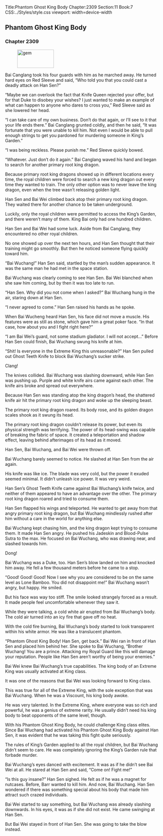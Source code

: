 Title:Phantom Ghost King Body 
Chapter:2309 
Section:11 
Book:7 
CSS:../Styles/style.css 
viewport: width=device-width
  
## Phantom Ghost King Body
### Chapter 2309
  
<figure>
	<img src="../Images/gem.gif" alt="gem" id="gem" width="120" height="60" />
</figure>
  

  
Bai Canglang took his four guards with him as he marched away. He turned hard eyes on Red Sleeve and said, “Who told you that you could cast a deadly attack on Han Sen?”

“Maybe we can overlook the fact that Knife Queen rejected your offer, but for that Duke to disobey your wishes? I just wanted to make an example of what can happen to anyone who dares to cross you,” Red Sleeve said as she lowered her head.

“I can take care of my own business. Don’t do that again, or I’ll see to it that your life ends there.” Bai Canglang grunted coldly, and then he said, “It was fortunate that you were unable to kill him. Not even I would be able to pull enough strings to get you pardoned for murdering someone in King’s Garden.”

“I was being reckless. Please punish me.” Red Sleeve quickly bowed.

“Whatever. Just don’t do it again.” Bai Canglang waved his hand and began to search for another primary root king dragon.

Because primary root king dragons showed up in different locations every time, the royal children were forced to search a new king dragon out every time they wanted to train. The only other option was to never leave the king dragon, even when the tree wasn’t releasing golden light.

Han Sen and Bai Wei climbed back atop their primary root king dragon. They waited there for another chance to be taken underground.

Luckily, only the royal children were permitted to access the King’s Garden, and there weren’t many of them. King Bai only had one hundred children.

Han Sen and Bai Wei had some luck. Aside from Bai Canglang, they encountered no other royal children.

No one showed up over the next ten hours, and Han Sen thought that their training might go smoothly. But then he noticed someone flying quickly toward him.

“Bai Wuchang!” Han Sen said, startled by the man’s sudden appearance. It was the same man he had met in the space station.

Bai Wuchang was clearly coming to see Han Sen. Bai Wei blanched when she saw him coming, but by then it was too late to run.

“Han Sen. Why did you not come when I asked?” Bai Wuchang hung in the air, staring down at Han Sen.

“I never agreed to come.” Han Sen raised his hands as he spoke.

When Bai Wucheng heard Han Sen, his face did not move a muscle. His features were as still as stone, which gave him a great poker face. “In that case, how about you and I fight right here?”

“I am Bai Wei’s guard, not some stadium gladiator. I will not accept…” Before Han Sen could finish, Bai Wuchang swung his knife at him.

“Shit! Is everyone in the Extreme King this unreasonable?” Han Sen pulled out Ghost Teeth Knife to block Bai Wuchang’s sucker strike.

Clang!

The knives collided. Bai Wuchang was slashing downward, while Han Sen was pushing up. Purple and white knife airs came against each other. The knife airs broke and spread out everywhere.

Because Han Sen was standing atop the king dragon’s head, the shattered knife air hit the primary root king dragon and woke up the sleeping beast.

The primary root king dragon roared. Its body rose, and its golden dragon scales shook as it swung its head.

The primary root king dragon couldn’t release its power, but even its physical strength was terrifying. The power of its head-swing was capable of breaking the fabric of space. It created a teleportation and shadow effect, leaving behind afterimages of its head as it moved.

Han Sen, Bai Wuchang, and Bai Wei were thrown off.

Bai Wuchang barely seemed to notice. He slashed at Han Sen from the air again.

His knife was like ice. The blade was very cold, but the power it exuded seemed minimal. It didn’t unleash ice power. It was very weird.

Han Sen’s Ghost Teeth Knife came against Bai Wuchang’s knife twice, and neither of them appeared to have an advantage over the other. The primary root king dragon roared and tried to consume them.

Han Sen flapped his wings and teleported. He wanted to get away from that angry primary root king dragon, but Bai Wuchang mindlessly rushed after him without a care in the world for anything else.

Bai Wuchang kept chasing him, and the king dragon kept trying to consume them. It made Han Sen angry. He pushed his Jadeskin and Blood-Pulse Sutra to the max. He focused on Bai Wuchang, who was drawing near, and slashed towards him.

Dong!

Bai Wuchang was a Duke, too. Han Sen’s blow landed on him and knocked him away. He fell a few thousand meters before he came to a stop.

“Good! Good! Good! Now I see why you are considered to be on the same level as Lone Bamboo. You did not disappoint me!” Bai Wuchang wasn’t angry, but happy. He smiled.

But his face was way too stiff. The smile looked strangely forced as a result. It made people feel uncomfortable whenever they saw it.

While they were talking, a cold white air erupted from Bai Wuchang’s body. The cold air turned into an icy fire that gave off no heat.

With the cold fire burning, Bai Wuchang’s body started to look transparent within his white armor. He was like a translucent phantom.

“Phantom Ghost King Body! Han Sen, get back.” Bai Wei ran in front of Han Sen and placed him behind her. She spoke to Bai Wuchang, “Brother Wuchang! You are a prince. Attacking my Royal Guard like this will damage your reputation. People like Han Sen aren’t worthy of being your enemies.”

Bai Wei knew Bai Wuchang’s true capabilities. The king body of an Extreme King was usually activated at King class.

It was one of the reasons that Bai Wei was looking forward to King class.

This was true for all of the Extreme King, with the sole exception that was Bai Wuchang. When he was a Viscount, his king body awoke.

He was very talented. In the Extreme King, where everyone was so rich and powerful, he was a genius of extreme rarity. He usually didn’t need his king body to beat opponents of the same level, though.

With his Phantom Ghost King Body, he could challenge King class elites. Since Bai Wuchang had activated his Phantom Ghost King Body against Han Sen, it was evident that he was taking this fight quite seriously.

The rules of King’s Garden applied to all the royal children, but Bai Wuchang didn’t seem to care. He was completely ignoring the King’s Garden rule that forbade murder.

Bai Wuchang’s eyes danced with excitement. It was as if he didn’t see Bai Wei at all. He stared at Han Sen and said, “Come on! Fight me!”

“Is this guy insane?” Han Sen sighed. He felt as if he was a magnet for nutcases. Before, Barr wanted to kill him. And now, Bai Wuchang. Han Sen wondered if there was something special about his body that made him attract such crazed individuals.

Bai Wei started to say something, but Bai Wuchang was already slashing downwards. In his eyes, it was as if she did not exist. He came swinging at Han Sen.

But Bai Wei stayed in front of Han Sen. She was going to take the blow instead.